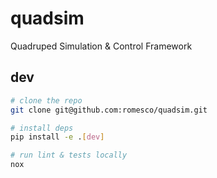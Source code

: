 # quadsim

Quadruped Simulation &amp; Control Framework

## dev

```bash
# clone the repo
git clone git@github.com:romesco/quadsim.git

# install deps
pip install -e .[dev]

# run lint & tests locally
nox

```
